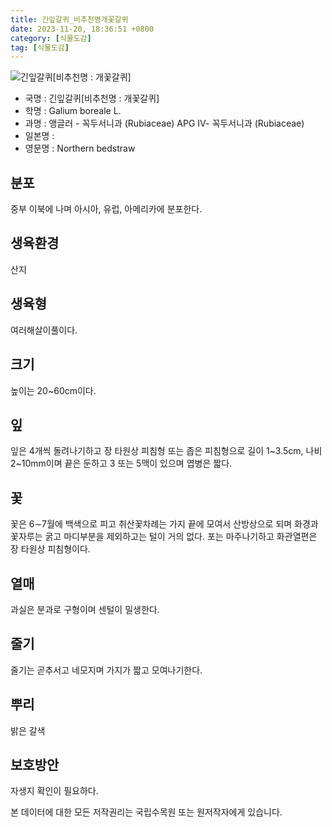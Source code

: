 ```yaml
---
title: 긴잎갈퀴_비추천명개꽃갈퀴
date: 2023-11-20, 18:36:51 +0800
category: [식물도감]
tag: [식물도감]
---
```




![긴잎갈퀴[비추천명 : 개꽃갈퀴]](http://www.nature.go.kr/fileUpload/plants/basic/Rubiaceae/Galium/18000/18000_1_th2.jpg)
- 국명 : 긴잎갈퀴[비추천명 : 개꽃갈퀴]
- 학명 : Galium boreale L.
- 과명 : 앵글러 - 꼭두서니과 (Rubiaceae) APG Ⅳ- 꼭두서니과 (Rubiaceae)
- 일본명 : 
- 영문명 : Northern bedstraw


## 분포
중부 이북에 나며 아시아, 유럽, 아메리카에 분포한다.
## 생육환경
산지
## 생육형
여러해살이풀이다.
## 크기
높이는 20~60cm이다.
## 잎
잎은 4개씩 돌려나기하고 장 타원상 피침형 또는 좁은 피침형으로 길이 1~3.5cm, 나비 2~10mm이며 끝은 둔하고 3 또는 5맥이 있으며 엽병은 짧다.
## 꽃
꽃은 6∼7월에 백색으로 피고 취산꽃차례는 가지 끝에 모여서 산방상으로 되며 화경과 꽃자루는 굵고 마디부분을 제외하고는 털이 거의 없다. 포는 마주나기하고 화관열편은 장 타원상 피침형이다.
## 열매
과실은 분과로 구형이며 센털이 밀생한다.
## 줄기
줄기는 곧추서고 네모지며 가지가 짧고 모여나기한다.
## 뿌리
밝은 갈색
## 보호방안
자생지 확인이 필요하다.






본 데이터에 대한 모든 저작권리는 국립수목원 또는 원저작자에게 있습니다.
